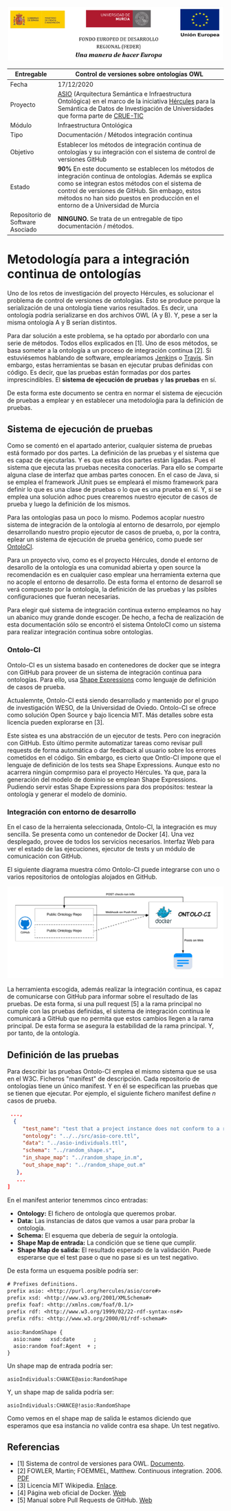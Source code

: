 ![](assets/logos_feder.jpg)

| Entregable     | Control de versiones sobre ontologías OWL                    |
| -------------- | ------------------------------------------------------------ |
| Fecha          | 17/12/2020 |
| Proyecto       | [ASIO](https://www.um.es/web/hercules/proyectos/asio) (Arquitectura Semántica e Infraestructura Ontológica) en el marco de la iniciativa [Hércules](https://www.um.es/web/hercules/) para la Semántica de Datos de Investigación de Universidades que forma parte de [CRUE-TIC](https://tic.crue.org/hercules/) |
| Módulo         | Infraestructura Ontológica |
| Tipo           | Documentación / Métodos integración continua |
| Objetivo       | Establecer los métodos de integración continua de ontologías y su integración con el sistema de control de versiones GitHub |
| Estado         | **90%** En este documento se establecen los métodos de integración continua de ontologías. Además se explica como se integran estos métodos con el sistema de control de versiones de GitHub. Sin embago, estos métodos no han sido puestos en producción en el entorno de a Universidad de Murcia |
|Repositorio de Software Asociado| **NINGUNO.** Se trata de un entregable de tipo documentación / métodos. |

# Metodología para a integración continua de ontologías
Uno de los retos de investigación del proyecto Hércules, es solucionar el problema de control de versiones de ontologías. Esto se produce porque la serialización de una ontología tiene varios resultados. Es decir, una ontología podría serializarse en dos archivos OWL (A y B). Y, pese a ser la misma ontología A y B serían distintos.

Para dar solución a este problema, se ha optado por abordarlo con una serie de métodos. Todos ellos explicados en [1]. Uno de esos métodos, se basa someter a la ontología a un proceso de integración continua [2]. Si estuviésemos hablando de software, emplearíamos [Jenkin](https://www.jenkins.io/)s o [Travis](https://travis-ci.org/). Sin embargo, estas herramientas se basan en ejecutar prubas definidas con código. Es decir, que las pruebas están formadas por dos partes imprescindibles. El **sistema de ejecución de pruebas** y **las pruebas** en sí.

De esta forma este documento se centra en normar el sistema de ejecución de pruebas a emplear y en establecer una metodoloǵia para la definición de pruebas.


## Sistema de ejecución de pruebas
Como se comentó en el apartado anterior, cualquier sistema de pruebas está formado por dos partes. La definición de las pruebas y el sistema que es capaz de ejecutarlas. Y es que estas dos partes están ligadas. Pues el sistema que ejecuta las pruebas necesita conocerlas. Para ello se comparte alguna clase de interfaz que ambas partes conocen. En el caso de Java, si se emplea el framework JUnit pues se empleará el mismo framework para definir lo que es una clase de pruebas o lo que es una prueba en sí. Y, si se emplea una solución adhoc pues crearemos nuestro ejecutor de casos de prueba y luego la definición de los mismos.

Para las ontologías pasa un poco lo mismo. Podemos acoplar nuestro sistema de integración de la ontología al entorno de desarrolo, por ejemplo desarrollando nuestro propio ejecutor de casos de prueba, o, por la contra, eplear un sistema de ejecución de prueba genérico, como puede ser [OntoloCI](https://www.github.com/weso/ontolo-ci).

Para un proyecto vivo, como es el proyecto Hércules, donde el entorno de desarollo de la ontología es una comunidad abierta y open source la recomendación es en cualquier caso emplear una herramienta externa que no acople el entorno de desarrollo. De esta forma el entorno de desarroll se verá compuesto por la ontología, la definición de las pruebas y las psibles configuraciones que fueran necesarias.

Para elegir qué sistema de integración continua externo empleamos no hay un abanico muy grande donde escoger. De hecho, a fecha de realización de esta documentación sólo se encontró el sistema OntoloCI como un sistema para realizar integración continua sobre ontologías.

### Ontolo-CI
Ontolo-CI es un sistema basado en contenedores de docker que se integra con GitHub para proveer de un sistema de integración continua para ontologías. Para ello, usa [Shape Expressions](http://shex.io) como lenguaje de definición de casos de prueba.

Actualemnte, Ontolo-CI está siendo desarrollado y mantenido por el grupo de investigación WESO, de la Universidad de Oviedo. Ontolo-CI se ofrece como solución Open Source y bajo licencia MIT. Más detalles sobre esta licencia pueden explorarse en [3]. 

Este sistea es una abstracción de un ejecutor de tests. Pero con inegración con GitHub. Esto último permite automatizar tareas como revisar pull requests de forma automática o dar feedback al usuario sobre los errores cometidos en el código. Sin embargo, es cierto que Ontlo-CI impone que el lenguaje de definición de los tests sea Shape Expressions. Aunque esto no acarrera ningún comprmiso para el proyecto Hércules. Ya que, para la generación del modelo de dominio se emplean Shape Expressions. Pudiendo servir estas Shape Expressions para dos propósitos: testear la ontología y generar el modelo de dominio.

### Integración con entorno de desarrollo
En el caso de la herraienta seleccionada, Ontolo-CI, la integración es muy sencilla. Se presenta como un contenedor de Docker [4]. Una vez desplegado, provee de todos los servicios necesarios. Interfaz Web para ver el estado de las ejecuciones, ejecutor de tests y un módulo de comunicación con GitHub.

El siguiente diagrama muestra cómo Ontolo-CI puede integrarse con uno o varios repositorios de ontologías alojados en GitHub.

![](assets/ontolo-ci-main-schema.png)

La herramienta escogida, además realizar la integración continua, es capaz de comunicarse con GitHub para informar sobre el resultado de las pruebas. De esta forma, si una pull request [5] a la rama principal no cumple con las pruebas definidas, el sistema de integración continua le comunicará a GitHub que no permita que estos cambios llegen a la rama principal. De esta forma se asegura la estabilidad de la rama principal. Y, por tanto, de la ontología. 

## Definición de las pruebas
Para describir las pruebas Ontolo-CI emplea el mismo sistema que se usa en el W3C. Ficheros "manifest" de descripción. Cada repositorio de ontologías tiene un único manifest. Y en él se especifican las pruebas que se tienen que ejecutar. Por ejemplo, el siguiente fichero manifest define _n_ casos de prueba.

```json
 ...,
  {
     "test_name": "test that a project instance does not conform to a random shape",
     "ontology": "../../src/asio-core.ttl",
     "data": "../asio-individuals.ttl",
     "schema": "../random_shape.s",
     "in_shape_map": "../random_shape_in.m",
     "out_shape_map": "../random_shape_out.m"
   },
   ...
]
```

En el manifest anterior tenemmos cinco entradas:

 - **Ontology:** El fichero de ontología que queremos probar.
 - **Data:** Las instancias de datos que vamos a usar para probar la ontología.
 - **Schema:** El esquema que debería de seguir la ontología.
 - **Shape Map de entrada:** La condición que se tiene que cumplir.
 - **Shape Map de salida:** El resultado esperado de la validación. Puede esperarse que el test pase o que no pase si es un test negativo.

De esta forma un esquema posible podría ser:
```turtle
# Prefixes definitions.
prefix asio: <http://purl.org/hercules/asio/core#>
prefix xsd: <http://www.w3.org/2001/XMLSchema#>
prefix foaf: <http://xmlns.com/foaf/0.1/>
prefix rdf: <http://www.w3.org/1999/02/22-rdf-syntax-ns#>
prefix rdfs: <http://www.w3.org/2000/01/rdf-schema#>

asio:RandomShape {
  asio:name   xsd:date      ;
  asio:random foaf:Agent  + ;
}
```

Un shape map de entrada podría ser:
```turtle
asioIndividuals:CHANCE@asio:RandomShape
```

Y, un shape map de salida podría ser:
```turtle
asioIndividuals:CHANCE@!asio:RandomShape
```

Como vemos en el shape map de salida le estamos diciendo que esperamos que esa instancia no valide contra esa shape. Un test negativo.

## Referencias
 - [1] Sistema de control de versiones para OWL. [Documento](../ASIO_Izertis_ControlDeVersionesOWL.md).
 - [2] FOWLER, Martin; FOEMMEL, Matthew. Continuous integration. 2006. [PDF](https://moodle2019-20.ua.es/moodle/pluginfile.php/2228/mod_resource/content/2/martin-fowler-continuous-integration.pdf) 
 - [3] Licencia MIT Wikipedia. [Enlace](https://es.wikipedia.org/wiki/Licencia_MIT).
 - [4] Página web oficial de Docker. [Web](https://www.docker.com/)  
 - [5] Manual sobre Pull Requests de GitHub. [Web](https://docs.github.com/en/free-pro-team@latest/github/collaborating-with-issues-and-pull-requests/proposing-changes-to-your-work-with-pull-requests)  